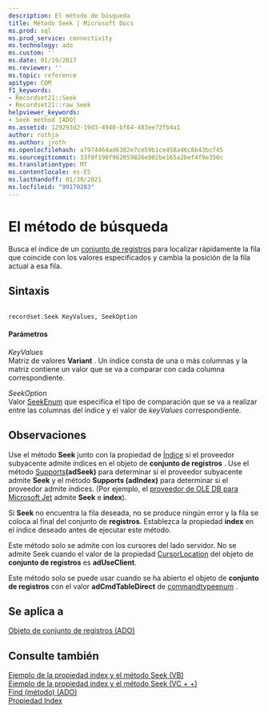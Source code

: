 ```yaml
---
description: El método de búsqueda
title: Método Seek | Microsoft Docs
ms.prod: sql
ms.prod_service: connectivity
ms.technology: ado
ms.custom: ''
ms.date: 01/19/2017
ms.reviewer: ''
ms.topic: reference
apitype: COM
f1_keywords:
- Recordset21::Seek
- Recordset21::raw_Seek
helpviewer_keywords:
- Seek method [ADO]
ms.assetid: 129293d2-19d3-4940-bf64-483ee72fb4a1
author: rothja
ms.author: jroth
ms.openlocfilehash: a7974464ad6302e7ce59b1ce458a46c8b43bcf45
ms.sourcegitcommit: 33f0f190f962059826e002be165a2bef4f9e350c
ms.translationtype: MT
ms.contentlocale: es-ES
ms.lasthandoff: 01/30/2021
ms.locfileid: "99170283"
---
```

# <a name="seek-method"></a>El método de búsqueda
Busca el índice de un [conjunto de registros](./recordset-object-ado.md) para localizar rápidamente la fila que coincide con los valores especificados y cambia la posición de la fila actual a esa fila.  
  
## <a name="syntax"></a>Sintaxis  
  
```  
  
recordset.Seek KeyValues, SeekOption  
```  
  
#### <a name="parameters"></a>Parámetros  
 *KeyValues*  
 Matriz de valores **Variant** . Un índice consta de una o más columnas y la matriz contiene un valor que se va a comparar con cada columna correspondiente.  
  
 *SeekOption*  
 Valor [SeekEnum](./seekenum.md) que especifica el tipo de comparación que se va a realizar entre las columnas del índice y el valor de *keyValues* correspondiente.  
  
## <a name="remarks"></a>Observaciones  
 Use el método **Seek** junto con la propiedad de [Índice](./index-property.md) si el proveedor subyacente admite índices en el objeto de **conjunto de registros** . Use el método [Supports](./supports-method.md)**(adSeek)** para determinar si el proveedor subyacente admite **Seek** y el método **Supports (adIndex)** para determinar si el proveedor admite índices. (Por ejemplo, el [proveedor de OLE DB para Microsoft Jet](../../guide/appendixes/microsoft-ole-db-provider-for-microsoft-jet.md) admite **Seek** e **index**).  
  
 Si **Seek** no encuentra la fila deseada, no se produce ningún error y la fila se coloca al final del conjunto de **registros**. Establezca la propiedad **index** en el índice deseado antes de ejecutar este método.  
  
 Este método solo se admite con los cursores del lado servidor. No se admite Seek cuando el valor de la propiedad [CursorLocation](./cursorlocation-property-ado.md) del objeto de **conjunto de registros** es **adUseClient**.  
  
 Este método solo se puede usar cuando se ha abierto el objeto de **conjunto de registros** con el valor **adCmdTableDirect** de [commandtypeenum](./commandtypeenum.md) .  
  
## <a name="applies-to"></a>Se aplica a  
 [Objeto de conjunto de registros (ADO)](./recordset-object-ado.md)  
  
## <a name="see-also"></a>Consulte también  
 [Ejemplo de la propiedad index y el método Seek (VB)](./seek-method-and-index-property-example-vb.md)   
 [Ejemplo de la propiedad index y el método Seek (VC + +)](./seek-method-and-index-property-example-vc.md)   
 [Find (método) (ADO)](./find-method-ado.md)   
 [Propiedad Index](./index-property.md)